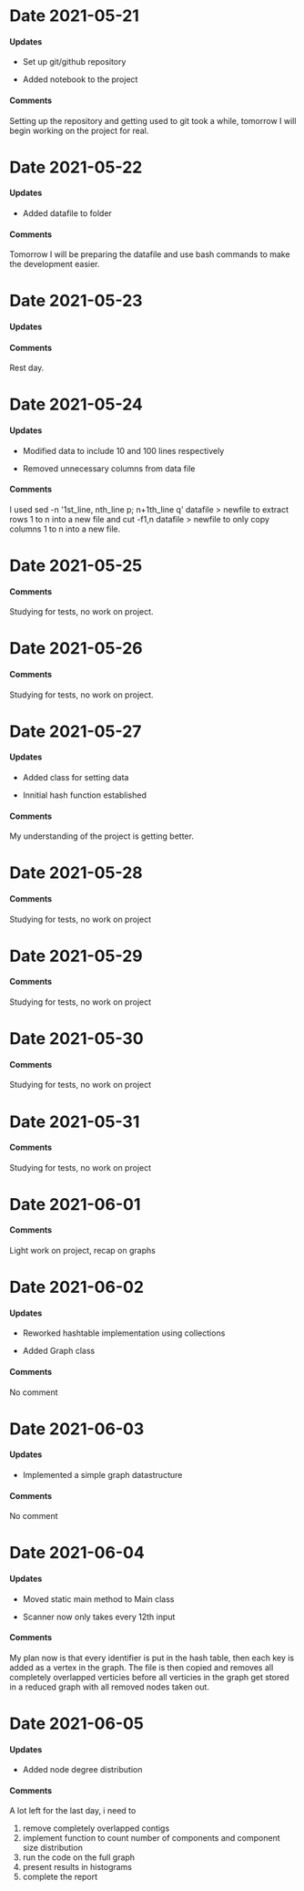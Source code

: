 # Date 2021-05-21

#### Updates

- Set up git/github repository

- Added notebook to the project

#### Comments

Setting up the repository and getting used to git took a while, 
tomorrow I will begin working on the project for real.

# Date 2021-05-22

#### Updates

- Added datafile to folder

#### Comments

Tomorrow I will be preparing the datafile and use bash commands to make the development easier.

# Date 2021-05-23

#### Updates

#### Comments

Rest day.

# Date 2021-05-24

#### Updates

- Modified data to include 10 and 100 lines respectively

- Removed unnecessary columns from data file

#### Comments

I used sed -n '1st_line, nth_line p; n+1th_line q' datafile > newfile
to extract rows 1 to n into a new file
and
cut -f1,n datafile > newfile
to only copy columns 1 to n into a new file.

# Date 2021-05-25

#### Comments

Studying for tests, no work on project.

# Date 2021-05-26

#### Comments

Studying for tests, no work on project.

# Date 2021-05-27

#### Updates

- Added class for setting data

- Innitial hash function established

#### Comments

My understanding of the project is getting better.

# Date 2021-05-28

#### Comments

Studying for tests, no work on project

# Date 2021-05-29

#### Comments

Studying for tests, no work on project

# Date 2021-05-30

#### Comments

Studying for tests, no work on project

# Date 2021-05-31

#### Comments

Studying for tests, no work on project

# Date 2021-06-01

#### Comments

Light work on project, recap on graphs

# Date 2021-06-02

#### Updates

- Reworked hashtable implementation using collections

- Added Graph class

#### Comments

No comment

# Date 2021-06-03

#### Updates

- Implemented a simple graph datastructure

#### Comments

No comment

# Date 2021-06-04

#### Updates

- Moved static main method to Main class

- Scanner now only takes every 12th input

#### Comments

My plan now is that every identifier is put in the hash table, then each key is added as a vertex in the graph. The file is then copied and removes all completely overlapped verticies before all verticies in the graph get stored in a reduced graph with all removed nodes taken out.

# Date 2021-06-05

#### Updates

- Added node degree distribution

#### Comments

A lot left for the last day, i need to
1. remove completely overlapped contigs
2. implement function to count number of components and component size distribution
3. run the code on the full graph
4. present results in histograms
5. complete the report

